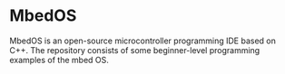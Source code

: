# MbedOS

MbedOS is an open-source microcontroller programming IDE based on C++. The repository consists of some beginner-level programming examples of the mbed OS.
